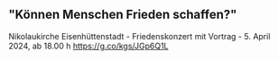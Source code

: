 ## "Können Menschen Frieden schaffen?"
Nikolaukirche Eisenhüttenstadt - Friedenskonzert mit Vortrag - 5. April 2024, ab 18.00 h
https://g.co/kgs/JGp6Q1L
